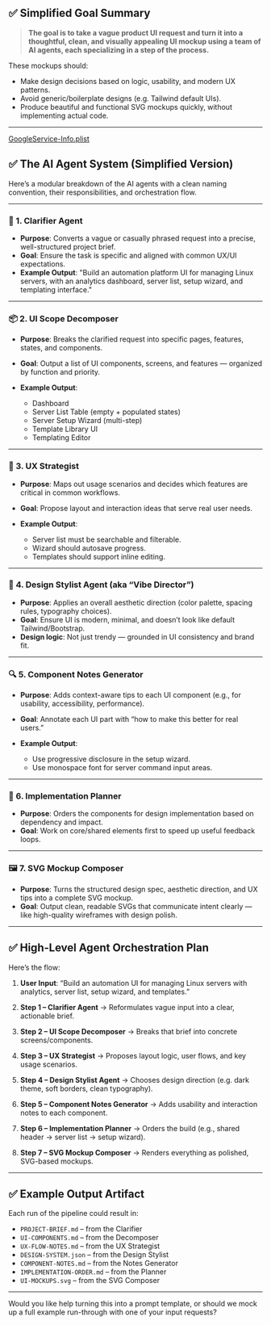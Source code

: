 ## ✅ Simplified Goal Summary

> **The goal is to take a vague product UI request and turn it into a thoughtful, clean, and visually appealing UI
mockup using a team of AI agents, each specializing in a step of the process.**

These mockups should:

* Make design decisions based on logic, usability, and modern UX patterns.
* Avoid generic/boilerplate designs (e.g. Tailwind default UIs).
* Produce beautiful and functional SVG mockups quickly, without implementing actual code.

---
[GoogleService-Info.plist](../../../../../Applications/PDFgear.app/Contents/Resources/GoogleService-Info.plist)
## ✅ The AI Agent System (Simplified Version)

Here’s a modular breakdown of the AI agents with a clean naming convention, their responsibilities, and orchestration
flow.

---

### 🔧 1. **Clarifier Agent**

* **Purpose**: Converts a vague or casually phrased request into a precise, well-structured project brief.
* **Goal**: Ensure the task is specific and aligned with common UX/UI expectations.
* **Example Output**: "Build an automation platform UI for managing Linux servers, with an analytics dashboard, server
  list, setup wizard, and templating interface."

---

### 📦 2. **UI Scope Decomposer**

* **Purpose**: Breaks the clarified request into specific pages, features, states, and components.
* **Goal**: Output a list of UI components, screens, and features — organized by function and priority.
* **Example Output**:

    * Dashboard
    * Server List Table (empty + populated states)
    * Server Setup Wizard (multi-step)
    * Template Library UI
    * Templating Editor

---

### 🧠 3. **UX Strategist**

* **Purpose**: Maps out usage scenarios and decides which features are critical in common workflows.
* **Goal**: Propose layout and interaction ideas that serve real user needs.
* **Example Output**:

    * Server list must be searchable and filterable.
    * Wizard should autosave progress.
    * Templates should support inline editing.

---

### 🎨 4. **Design Stylist Agent** (aka “Vibe Director”)

* **Purpose**: Applies an overall aesthetic direction (color palette, spacing rules, typography choices).
* **Goal**: Ensure UI is modern, minimal, and doesn’t look like default Tailwind/Bootstrap.
* **Design logic**: Not just trendy — grounded in UI consistency and brand fit.

---

### 🔍 5. **Component Notes Generator**

* **Purpose**: Adds context-aware tips to each UI component (e.g., for usability, accessibility, performance).
* **Goal**: Annotate each UI part with “how to make this better for real users.”
* **Example Output**:

    * Use progressive disclosure in the setup wizard.
    * Use monospace font for server command input areas.

---

### 🧩 6. **Implementation Planner**

* **Purpose**: Orders the components for design implementation based on dependency and impact.
* **Goal**: Work on core/shared elements first to speed up useful feedback loops.

---

### 🖼️ 7. **SVG Mockup Composer**

* **Purpose**: Turns the structured design spec, aesthetic direction, and UX tips into a complete SVG mockup.
* **Goal**: Output clean, readable SVGs that communicate intent clearly — like high-quality wireframes with design
  polish.

---

## ✅ High-Level Agent Orchestration Plan

Here’s the flow:

1. **User Input**: “Build an automation UI for managing Linux servers with analytics, server list, setup wizard, and
   templates.”

2. **Step 1 – Clarifier Agent**
   → Reformulates vague input into a clear, actionable brief.

3. **Step 2 – UI Scope Decomposer**
   → Breaks that brief into concrete screens/components.

4. **Step 3 – UX Strategist**
   → Proposes layout logic, user flows, and key usage scenarios.

5. **Step 4 – Design Stylist Agent**
   → Chooses design direction (e.g. dark theme, soft borders, clean typography).

6. **Step 5 – Component Notes Generator**
   → Adds usability and interaction notes to each component.

7. **Step 6 – Implementation Planner**
   → Orders the build (e.g., shared header → server list → setup wizard).

8. **Step 7 – SVG Mockup Composer**
   → Renders everything as polished, SVG-based mockups.

---

## ✅ Example Output Artifact

Each run of the pipeline could result in:

* `PROJECT-BRIEF.md` – from the Clarifier
* `UI-COMPONENTS.md` – from the Decomposer
* `UX-FLOW-NOTES.md` – from the UX Strategist
* `DESIGN-SYSTEM.json` – from the Design Stylist
* `COMPONENT-NOTES.md` – from the Notes Generator
* `IMPLEMENTATION-ORDER.md` – from the Planner
* `UI-MOCKUPS.svg` – from the SVG Composer

---

Would you like help turning this into a prompt template, or should we mock up a full example run-through with one of
your input requests?
